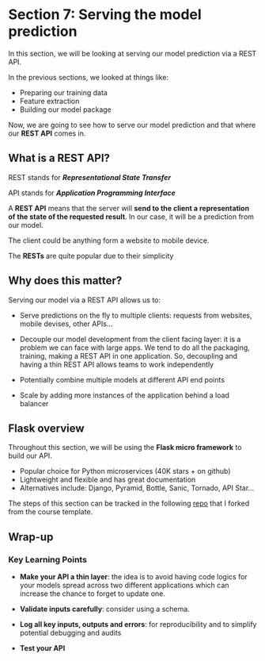 # Section 7: Serving the model prediction

In this section, we will be looking at serving our model prediction via a REST API.

In the previous sections, we looked at things like:
- Preparing our training data
- Feature extraction
- Building our model package

Now, we are going to see how to serve our model prediction and that where our **REST API** comes in.

## What is a REST API?

REST stands for ***Representational State Transfer***

API stands for ***Application Programming Interface***

A **REST API** means that the server will **send to the client a representation of the state of the requested result**. In our case, it will be a prediction from our model.

The client could be anything form a website to mobile device.

The **RESTs** are quite popular due to their simplicity

## Why does this matter?

Serving our model via a REST API allows us to:
- Serve predictions on the fly to multiple clients: requests from websites, mobile devises, other APIs...

- Decouple our model development from the client facing layer: it is a problem we can face with large apps. We tend to do all the packaging, training, making a REST API in one application. So, decoupling and having a thin REST API allows teams to work independently

- Potentially combine multiple models at different API end points

- Scale by adding more instances of the application behind a load balancer

## Flask overview

Throughout this section, we will be using the **Flask micro framework** to build our API.

- Popular choice for Python microservices (40K stars + on github)
 - Lightweight and flexible and has great documentation
 - Alternatives include: Django, Pyramid, Bottle, Sanic, Tornado, API Star...

 The steps of this section can be tracked in the following [repo](https://github.com/lohiermichael/public-repo-deployment-ml-models.git) that I forked from the course template.


 ## Wrap-up

 ### Key Learning Points

 - **Make your API a thin layer**: the idea is to avoid having code logics for your models spread across two different applications which can increase the chance to forget to update one.

 - **Validate inputs carefully**: consider using a schema. 
 
 
 - **Log all key inputs, outputs and errors**:  for reproducibility and to simplify potential debugging and audits

 - **Test your API**

 

